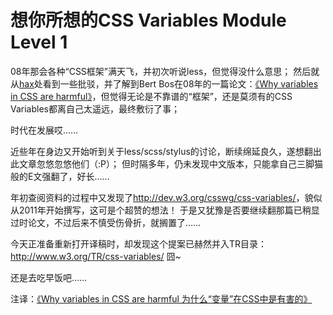 # 想你所想的CSS Variables Module Level 1

08年那会各种“CSS框架”满天飞，并初次听说less，但觉得没什么意思；
然后就从[hax](http://hax.iteye.com/blog/500015)处看到一些批驳，并了解到Bert Bos在08年的一篇论文：[《Why variables in CSS are harmful》](http://www.w3.org/People/Bos/CSS-variables)，但觉得无论是不靠谱的“框架”，还是莫须有的CSS Variables都离自己太遥远，最终敷衍了事；

时代在发展哎……

近些年在身边又开始听到关于less/scss/stylus的讨论，断续绵延良久，遂想翻出此文章忽悠忽悠他们（:P）；
但时隔多年，仍未发现中文版本，只能拿自己三脚猫般的E文强翻了，好长……

年初查阅资料的过程中又发现了<http://dev.w3.org/csswg/css-variables/>，貌似从2011年开始撰写，这可是个超赞的想法！
于是又犹豫是否要继续翻那篇已稍显过时论文，不过后来不慎受伤骨折，就搁置了……

今天正准备重新打开译稿时，却发现这个提案已赫然并入TR目录：<http://www.w3.org/TR/css-variables/> 囧~

还是去吃早饭吧……

注译：[《Why variables in CSS are harmful 为什么“变量”在CSS中是有害的》](http://moonless.net/demo/CSS-variables/)
